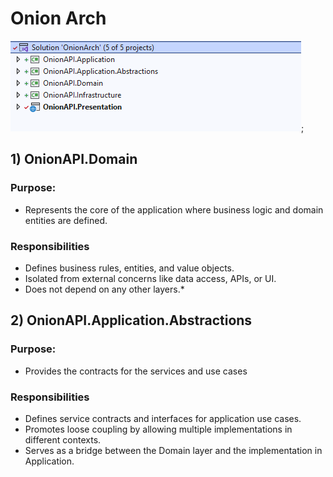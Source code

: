 # Onion Arch

![Alt text](./Overview.png);

## 1) OnionAPI.Domain

### Purpose:

- Represents the core of the application where business logic and domain entities are defined.

### Responsibilities

- Defines business rules, entities, and value objects.
- Isolated from external concerns like data access, APIs, or UI.
- Does not depend on any other layers.\*

## 2) OnionAPI.Application.Abstractions

### Purpose:

- Provides the contracts for the services and use cases

### Responsibilities

- Defines service contracts and interfaces for application use cases.
- Promotes loose coupling by allowing multiple implementations in different contexts.
- Serves as a bridge between the Domain layer and the implementation in Application.
